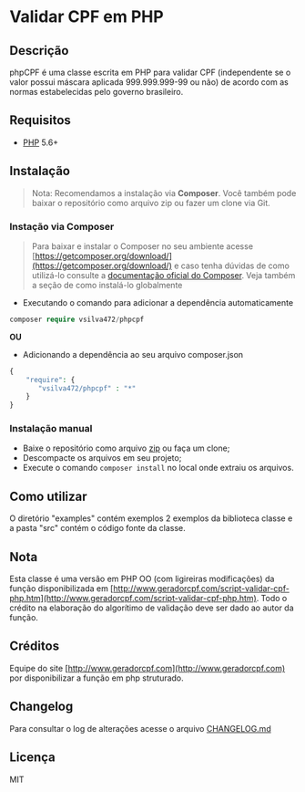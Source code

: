 # Validar CPF em PHP

## Descrição

phpCPF é uma classe escrita em PHP para validar CPF (independente se o valor possui máscara aplicada 999.999.999-99 ou não) de acordo com as normas estabelecidas pelo governo brasileiro.

## Requisitos
* [PHP](https://php.net) 5.6+

## Instalação
> Nota: Recomendamos a instalação via **Composer**. Você também pode baixar o repositório como arquivo zip ou fazer um clone via Git.

### Instação via Composer
> Para baixar e instalar o Composer no seu ambiente acesse [https://getcomposer.org/download/](https://getcomposer.org/download/) e caso tenha dúvidas de como utilizá-lo consulte a [documentação oficial do Composer](https://getcomposer.org/doc/). Veja também a seção de como instalá-lo globalmente

+ Executando o comando para adicionar a dependência automaticamente
```php
composer require vsilva472/phpcpf
```

**OU**

* Adicionando a dependência ao seu arquivo composer.json

```php
{
    "require": {
       "vsilva472/phpcpf" : "*"
    }
}
``` 

### Instalação manual
* Baixe o repositório como arquivo [zip](https://github.com/vsilva472/phpcpf/archive/master.zip) ou faça um clone;
* Descompacte os arquivos em seu projeto;
* Execute o comando `composer install` no local onde extraiu os arquivos.

## Como utilizar

O diretório "examples" contém exemplos 2 exemplos da biblioteca classe e a pasta "src" contém o código fonte da classe.

## Nota

Esta classe é uma versão em PHP OO (com ligireiras modificações) da função disponibilizada em [http://www.geradorcpf.com/script-validar-cpf-php.htm](http://www.geradorcpf.com/script-validar-cpf-php.htm). 
Todo o crédito na elaboração do algorítimo de validação deve ser dado ao autor da função.

## Créditos
Equipe do site [http://www.geradorcpf.com](http://www.geradorcpf.com) por disponibilizar a função em php struturado.

## Changelog
Para consultar o log de alterações acesse o arquivo [CHANGELOG.md](https://github.com/vsilva472/phpcpf/blob/master/CHANGELOG.md)

## Licença
MIT